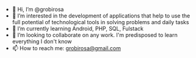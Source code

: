 - 👋 Hi, I’m @grobirosa
- 👀 I’m interested in the development of applications that help to use the full potential of technological tools in solving problems and daily tasks 
- 🌱 I’m currently learning Android, PHP, SQL, Fulstack
- 💞️ I’m looking to collaborate on any work. I'm predisposed to learn everything I don't know 
- 📫 How to reach me: grobirosa@gmail.com

<!---
grobirosa/grobirosa is a ✨ special ✨ repository because its `README.md` (this file) appears on your GitHub profile.
You can click the Preview link to take a look at your changes.
--->
